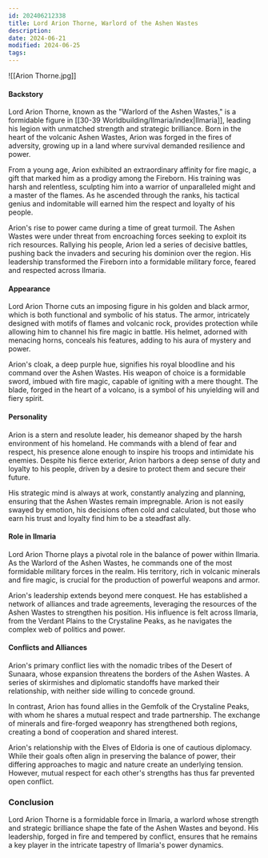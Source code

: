 ```yaml
---
id: 202406212338
title: Lord Arion Thorne, Warlord of the Ashen Wastes
description: 
date: 2024-06-21
modified: 2024-06-25
tags: 
---
```

![[Arion Thorne.jpg]]

#### Backstory

Lord Arion Thorne, known as the "Warlord of the Ashen Wastes," is a formidable figure in [[30-39 Worldbuilding/Ilmaria/index|Ilmaria]], leading his legion with unmatched strength and strategic brilliance. Born in the heart of the volcanic Ashen Wastes, Arion was forged in the fires of adversity, growing up in a land where survival demanded resilience and power.

From a young age, Arion exhibited an extraordinary affinity for fire magic, a gift that marked him as a prodigy among the Fireborn. His training was harsh and relentless, sculpting him into a warrior of unparalleled might and a master of the flames. As he ascended through the ranks, his tactical genius and indomitable will earned him the respect and loyalty of his people.

Arion's rise to power came during a time of great turmoil. The Ashen Wastes were under threat from encroaching forces seeking to exploit its rich resources. Rallying his people, Arion led a series of decisive battles, pushing back the invaders and securing his dominion over the region. His leadership transformed the Fireborn into a formidable military force, feared and respected across Ilmaria.

#### Appearance
Lord Arion Thorne cuts an imposing figure in his golden and black armor, which is both functional and symbolic of his status. The armor, intricately designed with motifs of flames and volcanic rock, provides protection while allowing him to channel his fire magic in battle. His helmet, adorned with menacing horns, conceals his features, adding to his aura of mystery and power.

Arion's cloak, a deep purple hue, signifies his royal bloodline and his command over the Ashen Wastes. His weapon of choice is a formidable sword, imbued with fire magic, capable of igniting with a mere thought. The blade, forged in the heart of a volcano, is a symbol of his unyielding will and fiery spirit.

#### Personality
Arion is a stern and resolute leader, his demeanor shaped by the harsh environment of his homeland. He commands with a blend of fear and respect, his presence alone enough to inspire his troops and intimidate his enemies. Despite his fierce exterior, Arion harbors a deep sense of duty and loyalty to his people, driven by a desire to protect them and secure their future.

His strategic mind is always at work, constantly analyzing and planning, ensuring that the Ashen Wastes remain impregnable. Arion is not easily swayed by emotion, his decisions often cold and calculated, but those who earn his trust and loyalty find him to be a steadfast ally.

#### Role in Ilmaria
Lord Arion Thorne plays a pivotal role in the balance of power within Ilmaria. As the Warlord of the Ashen Wastes, he commands one of the most formidable military forces in the realm. His territory, rich in volcanic minerals and fire magic, is crucial for the production of powerful weapons and armor.

Arion's leadership extends beyond mere conquest. He has established a network of alliances and trade agreements, leveraging the resources of the Ashen Wastes to strengthen his position. His influence is felt across Ilmaria, from the Verdant Plains to the Crystaline Peaks, as he navigates the complex web of politics and power.

#### Conflicts and Alliances
Arion's primary conflict lies with the nomadic tribes of the Desert of Sunaara, whose expansion threatens the borders of the Ashen Wastes. A series of skirmishes and diplomatic standoffs have marked their relationship, with neither side willing to concede ground.

In contrast, Arion has found allies in the Gemfolk of the Crystaline Peaks, with whom he shares a mutual respect and trade partnership. The exchange of minerals and fire-forged weaponry has strengthened both regions, creating a bond of cooperation and shared interest.

Arion's relationship with the Elves of Eldoria is one of cautious diplomacy. While their goals often align in preserving the balance of power, their differing approaches to magic and nature create an underlying tension. However, mutual respect for each other's strengths has thus far prevented open conflict.

### Conclusion
Lord Arion Thorne is a formidable force in Ilmaria, a warlord whose strength and strategic brilliance shape the fate of the Ashen Wastes and beyond. His leadership, forged in fire and tempered by conflict, ensures that he remains a key player in the intricate tapestry of Ilmaria's power dynamics.